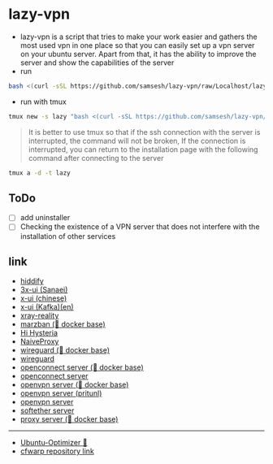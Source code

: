 # lazy-vpn
- lazy-vpn is a script that tries to make your work easier and gathers the most used vpn in one place so that you can easily set up a vpn server on your ubuntu server.
Apart from that, it has the ability to improve the server and show the capabilities of the server
- run 
```bash
bash <(curl -sSL https://github.com/samsesh/lazy-vpn/raw/Localhost/lazy.sh)
```
- run with tmux
```bash
tmux new -s lazy "bash <(curl -sSL https://github.com/samsesh/lazy-vpn/raw/Localhost/lazy.sh)"
```
> It is better to use tmux so that if the ssh connection with the server is interrupted, the command will not be broken, If the connection is interrupted, you can return to the installation page with the following command after connecting to the server
```bash
tmux a -d -t lazy
```
## ToDo
- [ ] add uninstaller
- [ ] Checking the existence of a VPN server that does not interfere with the installation of other services
## link 
- [hiddify](https://github.com/hiddify/hiddify-config/)
- [3x-ui (Sanaei)](https://github.com/MHSanaei/3x-ui)
- [x-ui (chinese)](https://github.com/vaxilu/x-ui/)
- [x-ui (Kafka)(en)](https://github.com/FranzKafkaYu/x-ui)
- [xray-reality](https://github.com/sajjaddg/xray-reality)
- [marzban (🐳 docker base)](https://github.com/Gozargah/Marzban)
- [Hi Hysteria](https://github.com/emptysuns/Hi_Hysteria)
- [NaiveProxy](https://github.com/yonggekkk/NaiveProxy-yg)
- [wireguard (🐳 docker base)](https://github.com/samsesh/wireguard-docker)
- [wireguard](https://github.com/angristan/wireguard-install)
- [openconnect server (🐳 docker base)](https://github.com/samsesh/ocserv-docker)
- [openconnect server](https://github.com/sfc9982/AnyConnect-Server/)
- [openvpn server (🐳 docker base)](https://github.com/samsesh/openvpn-dockercompose)
- [openvpn server (pritunl)](https://github.com/samsesh/pritunl-install)
- [openvpn server](https://github.com/angristan/openvpn-install)
- [softether server](https://github.com/samsesh/softether-install)
- [proxy server (🐳 docker base)](https://github.com/samsesh/3proxy-docker-compose)
---
- [Ubuntu-Optimizer 🐧](https://github.com/samsesh/Ubuntu-Optimizer)
- [cfwarp repository link](https://gitlab.com/rwkgyg/CFwarp/)